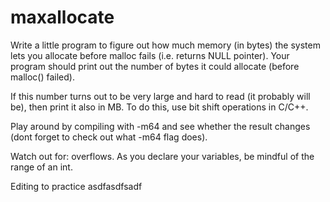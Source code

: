 # maxallocate

Write a little program to figure out how much memory (in bytes) the system lets you allocate before malloc fails (i.e. returns NULL pointer). Your program should print out the number of bytes it could allocate (before malloc() failed).

If this number turns out to be very large and hard to read (it probably will be), then print it also in MB. To do this, use bit shift operations in C/C++.

Play around by compiling with -m64 and see whether the result changes (dont forget to check out what -m64 flag does).

Watch out for: overflows. As you declare your variables, be mindful of the range of an int.

Editing to practice asdfasdfsadf